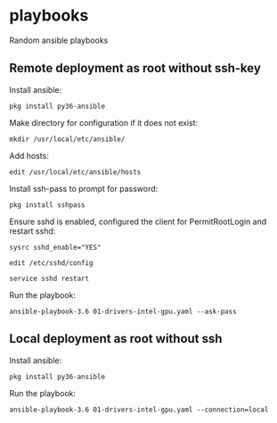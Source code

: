 # playbooks
Random ansible playbooks

## Remote deployment as root without ssh-key

Install ansible:

```
pkg install py36-ansible
```

Make directory for configuration if it does not exist:

```
mkdir /usr/local/etc/ansible/
```

Add hosts:

```
edit /usr/local/etc/ansible/hosts
```

Install ssh-pass to prompt for password:

```
pkg install sshpass
```

Ensure sshd is enabled, configured the client for PermitRootLogin and restart sshd:

```
sysrc sshd_enable="YES"
```

```
edit /etc/sshd/config
```

```
service sshd restart
```

Run the playbook:
```
ansible-playbook-3.6 01-drivers-intel-gpu.yaml --ask-pass
```

## Local deployment as root without ssh

Install ansible:

```
pkg install py36-ansible
```

Run the playbook:
```
ansible-playbook-3.6 01-drivers-intel-gpu.yaml --connection=local
```

